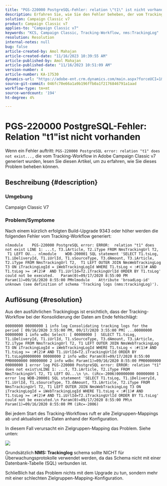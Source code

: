 ```yaml
---
title: "PGS-220000 PostgreSQL-Fehler: relation \"t1\" ist nicht vorhanden"
description: Erfahren Sie, wie Sie den Fehler beheben, der vom Tracking-Workflow nach einem Build-Upgrade 9343 oder höher in Adobe Campaign Classic v7 generiert wurde.
solution: Campaign Classic v7
product: Campaign Classic v7
applies-to: "Campaign Classic v7"
keywords: "KCS, Campaign Classic, Tracking-Workflow, nms:TrackingLog"
resolution: Resolution
internal-notes: null
bug: false
article-created-by: Amol Mahajan
article-created-date: "11/16/2023 10:39:55 AM"
article-published-by: Amol Mahajan
article-published-date: "11/16/2023 10:51:09 AM"
version-number: 4
article-number: KA-17530
dynamics-url: "https://adobe-ent.crm.dynamics.com/main.aspx?forceUCI=1&pagetype=entityrecord&etn=knowledgearticle&id=65d80679-6c84-ee11-8179-6045bd0065b6"
source-git-commit: 046fc70e66a1a9b196ffb0a1f2176846791a1aad
workflow-type: tm+mt
source-wordcount: '194'
ht-degree: 4%

---
```


# PGS-220000 PostgreSQL-Fehler: Relation &quot;t1&quot;ist nicht vorhanden


Wenn ein Fehler auftritt: `PGS-220000 PostgreSQL error: relation "t1" does not exist...,` die vom Tracking-Workflow in Adobe Campaign Classic v7 generiert wurden, lesen Sie diesen Artikel, um zu erfahren, wie Sie dieses Problem beheben können.

## Beschreibung {#description}


### <b>Umgebung</b>

Campaign Classic V7



### <b>Problem/Symptome</b>

Nach einem kürzlich erfolgten Build-Upgrade 9343 oder höher werden die folgenden Fehler vom Tracking-Workflow generiert:




```
nlmodule    PGS-220000 PostgreSQL error: ERROR:  relation "t1" does not exist LINE 1: ...t, T3.iArticle, T2.iType FROM NmsTrackingUrl T2,  T1 LEFT OU... nlmodule    WDB-200001 SQL statement 'SELECT T1.tsLog, T1.iDeliveryId, T1.iUrlId, T1.sSourceType, T3.dAmount, T3.iArticle, T2.iType FROM NmsTrackingUrl T2,  T1 LEFT OUTER JOIN NmsWebTrackingLog T3 ON iTrackingLogId = iWebTrackingLogId WHERE T1.tsLog < :#(1)# AND T1.tsLog >= :#(2)#  AND T1.iUrlId=T2.iTrackingUrlId ORDER BY T1.tsLog' could not be executed.   Param(0)=09/17/2020 8:55:00 PM   Param(1)=09/16/2020 8:55:00 PMnlmodule    Attribute 'broadLog-id' unknown (see definition of schema 'Tracking logs (nms:trackingLog)').
```





## Auflösung {#resolution}


Aus den ausführlichen Trackinglogs ist ersichtlich, dass der Tracking-Workflow bei der Konsolidierung der Daten am Ende fehlschlägt:




```
00000000 00000000 1 info log Consolidating tracking logs for the period [ 09/16/2020 3:55:00 PM, 09/17/2020 3:55:00 PM[ ...00000000 00000000 1 info wdbc Select: [ 00000000 ]  SELECT T1.tsLog, T1.iDeliveryId, T1.iUrlId, T1.sSourceType, T3.dAmount, T3.iArticle, T2.iType FROM NmsTrackingUrl T2, T1 LEFT OUTER JOIN NmsWebTrackingLog T3 ON iTrackingLogId = iWebTrackingLogId WHERE T1.tsLog < :#(1)# AND T1.tsLog >= :#(2)# AND T1.iUrlId=T2.iTrackingUrlId ORDER BY T1.tsLog00000000 00000000 2 info wdbc Param(0)=09/17/2020 8:55:00 PM00000000 00000000 2 info wdbc Param(1)=09/16/2020 8:55:00 PM00000000 00000000 1 error log PGS-220000 PostgreSQL error: ERROR: relation "t1" does not exist\nLINE 1: ...t, T3.iArticle, T2.iType FROM NmsTrackingUrl T2, T1 LEFT OU...\n \n. (iRc=-2006)00000000 00000000 1 error log WDB-200001 SQL statement 'SELECT T1.tsLog, T1.iDeliveryId, T1.iUrlId, T1.sSourceType, T3.dAmount, T3.iArticle, T2.iType FROM NmsTrackingUrl T2, T1 LEFT OUTER JOIN NmsWebTrackingLog T3 ON iTrackingLogId = iWebTrackingLogId WHERE T1.tsLog < :#(1)# AND T1.tsLog >= :#(2)# AND T1.iUrlId=T2.iTrackingUrlId ORDER BY T1.tsLog' could not be executed.\n Param(0)=09/17/2020 8:55:00 PM\n Param(1)=09/16/2020 8:55:00 PM (iRc=-2006)
```




Bei jedem Start des Tracking-Workflows ruft er alle Zielgruppen-Mappings ab und aktualisiert die Daten anhand der Konfiguration.

In diesem Fall verursacht ein Zielgruppen-Mapping das Problem. Siehe unten:

![](assets/a06a8deb-6536-ec11-b6e6-000d3a348885.png)

Grundsätzlich<b> NMS: Trackinglog</b> schema sollte NICHT für Überwachungsprotokolle verwendet werden, da das Schema nicht mit einer Datenbank-Tabelle (SQL) verbunden ist.

Schließlich hat das Problem nichts mit dem Upgrade zu tun, sondern mehr mit einer schlechten Zielgruppen-Mapping-Konfiguration.
